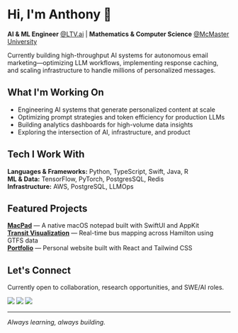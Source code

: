 # Hi, I'm Anthony 👋

**AI & ML Engineer** [@LTV.ai](https://ltv.ai) | **Mathematics & Computer Science** [@McMaster University](https://www.mcmaster.ca/)

Currently building high-throughput AI systems for autonomous email marketing—optimizing LLM workflows, implementing response caching, and scaling infrastructure to handle millions of personalized messages.

## What I'm Working On

- Engineering AI systems that generate personalized content at scale 
- Optimizing prompt strategies and token efficiency for production LLMs  
- Building analytics dashboards for high-volume data insights  
- Exploring the intersection of AI, infrastructure, and product

## Tech I Work With

**Languages & Frameworks:** Python, TypeScript, Swift, Java, R  
**ML & Data:** TensorFlow, PyTorch, PostgresSQL, Redis  
**Infrastructure:** AWS, PostgreSQL, LLMOps

## Featured Projects

**[MacPad](https://github.com/anthonyhana04/MacPad)** — A native macOS notepad built with SwiftUI and AppKit  
**[Transit Visualization](https://github.com/anthonyhana04/Hamilton-Transit-Map)** — Real-time bus mapping across Hamilton using GTFS data  
**[Portfolio](https://github.com/anthonyhana04/Portfolio)** — Personal website built with React and Tailwind CSS

## Let's Connect

Currently open to collaboration, research opportunities, and SWE/AI roles.

<p align="left">
<a href="https://www.linkedin.com/in/anthony-hana-797a3a208/"><img src="https://img.shields.io/badge/LinkedIn-0077B5?style=for-the-badge&logo=linkedin&logoColor=white" /></a>
<a href="https://www.instagram.com/anthony.hana/"><img src="https://img.shields.io/badge/Instagram-E4405F?style=for-the-badge&logo=instagram&logoColor=white" /></a>
<a href="https://github.com/anthonyhana04"><img src="https://img.shields.io/badge/GitHub-100000?style=for-the-badge&logo=github&logoColor=white" /></a>
</p>

---

*Always learning, always building.*
